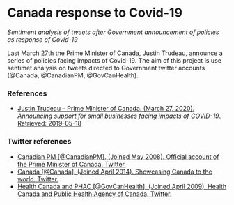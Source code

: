# Canada response to Covid-19
*Sentiment analysis of tweets after Government announcement of policies as response of Covid-19*

Last March 27th the Prime Minister of Canada, Justin Trudeau, announce a series of policies facing impacts of Covid-19. The aim of this project is use sentimet analysis on tweets directed to Government twitter accounts (@Canada, @CanadianPM, @GovCanHealth).

### References
- [Justin Trudeau – Prime Minister of Canada. (March 27, 2020). *Announcing support for small businesses facing impacts of COVID-19*. Retrieved: 2019-05-18](https://youtu.be/1o-tV0A87l8)

### Twitter references
- [Canadian PM \[@CanadianPM\]. (Joined May 2008). Official account of the Prime Minister of Canada. Twitter.](https://twitter.com/CanadianPM)
- [Canada \[@Canada\]. (Joined April 2014). Showcasing Canada to the world. Twitter.](https://twitter.com/canada?lang=en)
- [Health Canada and PHAC \[@GovCanHealth\]. (Joined April 2009). Health Canada and Public Health Agency of Canada. Twitter.](https://twitter.com/govcanhealth?lang=en)
